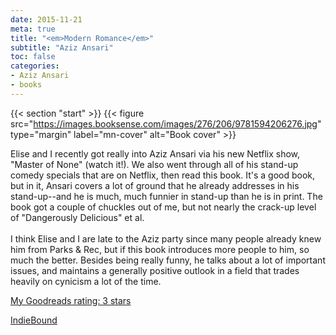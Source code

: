 ```yaml
---
date: 2015-11-21
meta: true
title: "<em>Modern Romance</em>"
subtitle: "Aziz Ansari"
toc: false
categories:
- Aziz Ansari
- books
---
```


{{< section "start" >}}
{{< figure src="https://images.booksense.com/images/276/206/9781594206276.jpg" type="margin" label="mn-cover" alt="Book cover" >}}

Elise and I recently got really into Aziz Ansari via his new Netflix show, "Master of None" (watch it!). We also went through all of his stand-up comedy specials that are on Netflix, then read this book. It's a good book, but in it, Ansari covers a lot of ground that he already addresses in his stand-up--and he is much, much funnier in stand-up than he is in print. The book got a couple of chuckles out of me, but not nearly the crack-up level of "Dangerously Delicious" et al.<br /><br />I think Elise and I are late to the Aziz party since many people already knew him from Parks &amp; Rec, but if this book introduces more people to him, so much the better. Besides being really funny, he talks about a lot of important issues, and maintains a generally positive outlook in a field that trades heavily on cynicism a lot of the time.

[My Goodreads rating: 3 stars](https://www.goodreads.com/review/show/1448450397)  

[IndieBound](https://www.indiebound.org/book/9781594206276)
